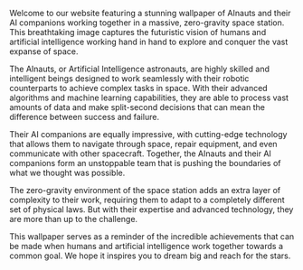 <!--
Write me content for website with wallpaper "AInauts and their AI companions working together in a massive, zero-gravity space station."
-->

<!--font:Poppins-->

Welcome to our website featuring a stunning wallpaper of AInauts and their AI companions working together in a massive, zero-gravity space station. This breathtaking image captures the futuristic vision of humans and artificial intelligence working hand in hand to explore and conquer the vast expanse of space.

The AInauts, or Artificial Intelligence astronauts, are highly skilled and intelligent beings designed to work seamlessly with their robotic counterparts to achieve complex tasks in space. With their advanced algorithms and machine learning capabilities, they are able to process vast amounts of data and make split-second decisions that can mean the difference between success and failure.

Their AI companions are equally impressive, with cutting-edge technology that allows them to navigate through space, repair equipment, and even communicate with other spacecraft. Together, the AInauts and their AI companions form an unstoppable team that is pushing the boundaries of what we thought was possible.

The zero-gravity environment of the space station adds an extra layer of complexity to their work, requiring them to adapt to a completely different set of physical laws. But with their expertise and advanced technology, they are more than up to the challenge.

This wallpaper serves as a reminder of the incredible achievements that can be made when humans and artificial intelligence work together towards a common goal. We hope it inspires you to dream big and reach for the stars.
